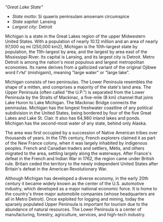 *"Great Lake State"*

- *State motto:* Si quaeris peninsulam amoenam circumspice<br>
- *State sapital:* Lansing<br>
- *Largest city:* Detroit

Michigan is a state in the Great Lakes region of the upper Midwestern United States. With a population of nearly 10.12 million and an area of nearly 97,000 sq mi (250,000 km2), Michigan is the 10th-largest state by population, the 11th-largest by area, and the largest by area east of the Mississippi River. Its capital is Lansing, and its largest city is Detroit. Metro Detroit is among the nation's most populous and largest metropolitan economies. Its name derives from a gallicized variant of the original Ojibwe word ᒥᓯᑲᒥ (mishigami), meaning "large water" or "large lake".

Michigan consists of two peninsulas. The Lower Peninsula resembles the shape of a mitten, and comprises a majority of the state's land area. The Upper Peninsula (often called "the U.P.") is separated from the Lower Peninsula by the Straits of Mackinac, a five-mile (8 km) channel that joins Lake Huron to Lake Michigan. The Mackinac Bridge connects the peninsulas. Michigan has the longest freshwater coastline of any political subdivision in the United States, being bordered by four of the five Great Lakes and Lake St. Clair. It also has 64,980 inland lakes and ponds. Michigan has the second-most water of any state, behind only Alaska.

The area was first occupied by a succession of Native American tribes over thousands of years. In the 17th century, French explorers claimed it as part of the New France colony, when it was largely inhabited by indigenous peoples. French and Canadian traders and settlers, Métis, and others migrated to the area, settling largely along the waterways. After France's defeat in the French and Indian War in 1762, the region came under British rule. Britain ceded the territory to the newly independent United States after Britain's defeat in the American Revolutionary War.

Although Michigan has developed a diverse economy, in the early 20th century it became widely known as the center of the U.S. automotive industry, which developed as a major national economic force. It is home to the country's three major automobile companies (whose headquarters are all in Metro Detroit). Once exploited for logging and mining, today the sparsely populated Upper Peninsula is important for tourism due to the abundance of natural resources. The Lower Peninsula is a center of manufacturing, forestry, agriculture, services, and high-tech industry.